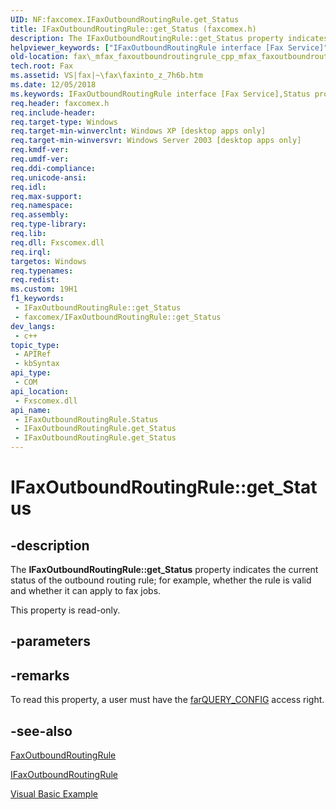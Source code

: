 ```yaml
---
UID: NF:faxcomex.IFaxOutboundRoutingRule.get_Status
title: IFaxOutboundRoutingRule::get_Status (faxcomex.h)
description: The IFaxOutboundRoutingRule::get_Status property indicates the current status of the outbound routing rule; for example, whether the rule is valid and whether it can apply to fax jobs.
helpviewer_keywords: ["IFaxOutboundRoutingRule interface [Fax Service]","Status property","IFaxOutboundRoutingRule.Status","IFaxOutboundRoutingRule.get_Status","IFaxOutboundRoutingRule::Status","IFaxOutboundRoutingRule::get_Status","Status property [Fax Service]","Status property [Fax Service]","IFaxOutboundRoutingRule interface","_mfax_faxoutboundroutingrule.status","fax._mfax_faxoutboundroutingrule_cpp_mfax_faxoutboundroutingrule_status_cpp","fax._mfax_faxoutboundroutingrule_status","faxcomex/IFaxOutboundRoutingRule::Status","faxcomex/IFaxOutboundRoutingRule::get_Status","get_Status"]
old-location: fax\_mfax_faxoutboundroutingrule_cpp_mfax_faxoutboundroutingrule_status_cpp.htm
tech.root: Fax
ms.assetid: VS|fax|~\fax\faxinto_z_7h6b.htm
ms.date: 12/05/2018
ms.keywords: IFaxOutboundRoutingRule interface [Fax Service],Status property, IFaxOutboundRoutingRule.Status, IFaxOutboundRoutingRule.get_Status, IFaxOutboundRoutingRule::Status, IFaxOutboundRoutingRule::get_Status, Status property [Fax Service], Status property [Fax Service],IFaxOutboundRoutingRule interface, _mfax_faxoutboundroutingrule.status, fax._mfax_faxoutboundroutingrule_cpp_mfax_faxoutboundroutingrule_status_cpp, fax._mfax_faxoutboundroutingrule_status, faxcomex/IFaxOutboundRoutingRule::Status, faxcomex/IFaxOutboundRoutingRule::get_Status, get_Status
req.header: faxcomex.h
req.include-header: 
req.target-type: Windows
req.target-min-winverclnt: Windows XP [desktop apps only]
req.target-min-winversvr: Windows Server 2003 [desktop apps only]
req.kmdf-ver: 
req.umdf-ver: 
req.ddi-compliance: 
req.unicode-ansi: 
req.idl: 
req.max-support: 
req.namespace: 
req.assembly: 
req.type-library: 
req.lib: 
req.dll: Fxscomex.dll
req.irql: 
targetos: Windows
req.typenames: 
req.redist: 
ms.custom: 19H1
f1_keywords:
 - IFaxOutboundRoutingRule::get_Status
 - faxcomex/IFaxOutboundRoutingRule::get_Status
dev_langs:
 - c++
topic_type:
 - APIRef
 - kbSyntax
api_type:
 - COM
api_location:
 - Fxscomex.dll
api_name:
 - IFaxOutboundRoutingRule.Status
 - IFaxOutboundRoutingRule.get_Status
 - IFaxOutboundRoutingRule.get_Status
---
```


# IFaxOutboundRoutingRule::get_Status


## -description

The <b>IFaxOutboundRoutingRule::get_Status</b> property indicates the current status of the outbound routing rule; for example, whether the rule is valid and whether it can apply to fax jobs.

This property is read-only.

## -parameters

## -remarks

To read this property, a user must have the <a href="https://docs.microsoft.com/previous-versions/windows/desktop/api/faxcomex/ne-faxcomex-fax_access_rights_enum">farQUERY_CONFIG</a> access right.

## -see-also

<a href="https://docs.microsoft.com/previous-versions/windows/desktop/fax/-mfax-faxoutboundroutingrule">FaxOutboundRoutingRule</a>



<a href="https://docs.microsoft.com/previous-versions/windows/desktop/api/faxcomex/nn-faxcomex-ifaxoutboundroutingrule">IFaxOutboundRoutingRule</a>



<a href="https://docs.microsoft.com/previous-versions/windows/desktop/fax/-mfax-creating-and-managing-outbound-routing-rules">Visual Basic Example</a>

